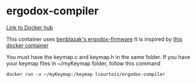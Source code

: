 # ergodox-compiler

[Link to Docker hub](https://hub.docker.com/r/lcourtois/ergodox-compiler/)

This container uses [benblazak's ergodox-firmware](https://github.com/benblazak/ergodox-firmware)
It is inspired by [this docker container](https://hub.docker.com/r/potz/ergodox-ez-compiler/)

You must have the keymap.c and keymap.h in the same folder.
If you have your keymap files in ~/myKeymap folder, follow this command

```
docker run -v ~/myKeymap:/keymap lcourtois/ergodox-compiler
```

